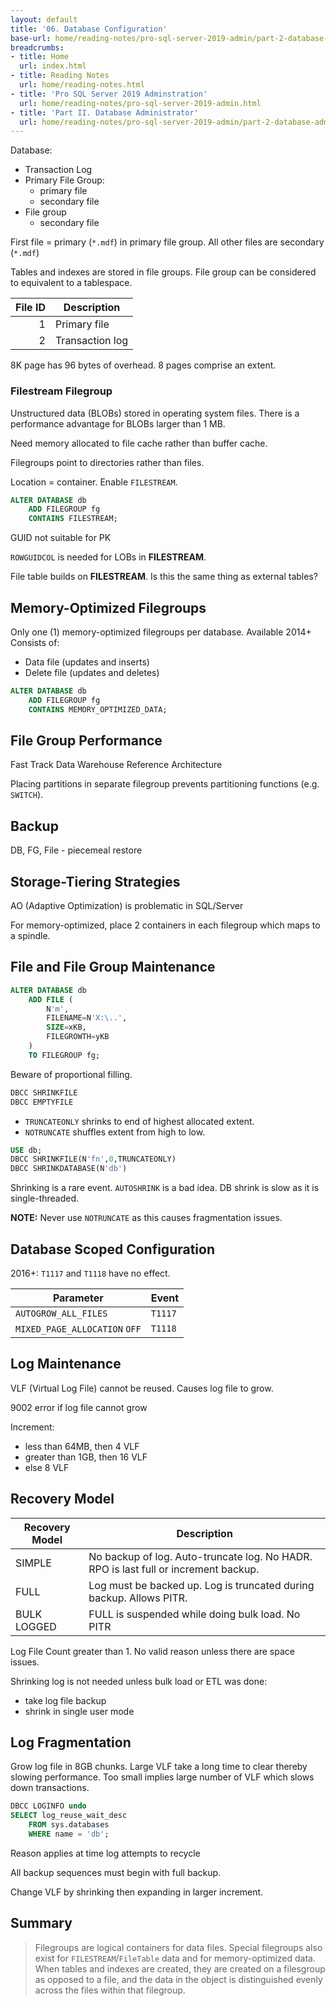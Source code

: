 ```yaml
---
layout: default
title: '06. Database Configuration'
base-url: home/reading-notes/pro-sql-server-2019-admin/part-2-database-administrator/06-database-configuration.md
breadcrumbs:
- title: Home
  url: index.html
- title: Reading Notes
  url: home/reading-notes.html
- title: 'Pro SQL Server 2019 Adminstration'
  url: home/reading-notes/pro-sql-server-2019-admin.html
- title: 'Part II. Database Administrator'
  url: home/reading-notes/pro-sql-server-2019-admin/part-2-database-administrator
---
```


Database:

- Transaction Log
- Primary File Group:
  - primary file
  - secondary file
- File group
  - secondary file

First file = primary (`*.mdf`) in primary file group. All other files are secondary (`*.mdf`)

Tables and indexes are stored in file groups. File group can be considered to equivalent to a tablespace.

| File ID | Description |
| ---: | --- |
| 1 | Primary file |
| 2 | Transaction log |

8K page has 96 bytes of overhead. 8 pages comprise an extent.

### Filestream Filegroup

Unstructured data (BLOBs) stored in operating system files. There is a performance advantage for BLOBs larger than 1 MB.

Need memory allocated to file cache rather than buffer cache.

Filegroups point to directories rather than files.

Location = container. Enable `FILESTREAM`.

```sql
ALTER DATABASE db
    ADD FILEGROUP fg
    CONTAINS FILESTREAM;
```

GUID not suitable for PK

`ROWGUIDCOL` is needed for LOBs in __FILESTREAM__.

File table builds on __FILESTREAM__. Is this the same thing as external tables?

## Memory-Optimized Filegroups

Only one (1) memory-optimized filegroups per database. Available 2014+ Consists of:

- Data file (updates and inserts)
- Delete file (updates and deletes)

```sql
ALTER DATABASE db
    ADD FILEGROUP fg
    CONTAINS MEMORY_OPTIMIZED_DATA;
```

## File Group Performance

Fast Track Data Warehouse Reference Architecture

Placing partitions in separate filegroup prevents partitioning functions (e.g. `SWITCH`).

## Backup

DB, FG, File - piecemeal restore

## Storage-Tiering Strategies

AO (Adaptive Optimization) is problematic in SQL/Server

For memory-optimized, place 2 containers in each filegroup which maps to a spindle.

## File and File Group Maintenance

```sql
ALTER DATABASE db
    ADD FILE (
        N'm',
        FILENAME=N'X:\..',
        SIZE=xKB,
        FILEGROWTH=yKB
    )
    TO FILEGROUP fg;
```

Beware of proportional filling.

```sql
DBCC SHRINKFILE
DBCC EMPTYFILE
```

- `TRUNCATEONLY` shrinks to end of highest allocated extent.
- `NOTRUNCATE` shuffles extent from high to low.

```sql
USE db;
DBCC SHRINKFILE(N'fn',0,TRUNCATEONLY)
DBCC SHRINKDATABASE(N'db')
```

Shrinking is a rare event. `AUTOSHRINK` is a bad idea. DB shrink is slow as it is single-threaded.

__NOTE:__ Never use `NOTRUNCATE` as this causes fragmentation issues.

## Database Scoped Configuration

2016+: `T1117` and `T1118` have no effect.

| Parameter | Event |
| --- | --- |
| `AUTOGROW_ALL_FILES` | `T1117` |
| `MIXED_PAGE_ALLOCATION` `OFF` | `T1118` |

## Log Maintenance

VLF (Virtual Log File) cannot be reused. Causes log file to grow.

9002 error if log file cannot grow

Increment:

- less than 64MB, then 4 VLF
- greater than 1GB, then 16 VLF
- else 8 VLF

## Recovery Model

| Recovery Model | Description |
| --- | --- |
| SIMPLE | No backup of log. Auto-truncate log. No HADR. RPO is last full or increment backup. |
| FULL | Log must be backed up. Log is truncated during backup. Allows PITR. |
| BULK LOGGED | FULL is suspended while doing bulk load. No PITR |

Log File Count greater than 1. No valid reason unless there are space issues.

Shrinking log is not needed unless bulk load or ETL was done:

- take log file backup
- shrink in single user mode

## Log Fragmentation

Grow log file in 8GB chunks. Large VLF take a long time to clear thereby slowing performance. Too small implies large number of VLF which slows down transactions.

```sql
DBCC LOGINFO undo
SELECT log_reuse_wait_desc
    FROM sys.databases
    WHERE name = 'db';
```

Reason applies at time log attempts to recycle

All backup sequences must begin with full backup.

Change VLF by shrinking then expanding in larger increment.

## Summary

> Filegroups are logical containers for data files. Special filegroups also exist for `FILESTREAM`/`FileTable` data and for memory-optimized data. When tables and indexes are created, they are created on a filesgroup as opposed to a file, and the data in the object is distinguished evenly across the files within that filegroup.
